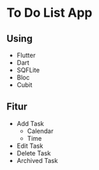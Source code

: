 # To Do List App

## Using
- Flutter
- Dart
- SQFLite
- Bloc
- Cubit

## Fitur
- Add Task
  * Calendar
  * Time
- Edit Task
- Delete Task
- Archived Task
